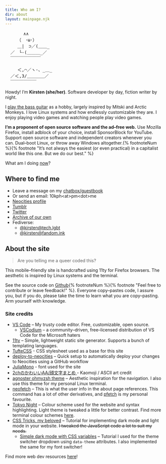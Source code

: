 ```yaml
---
title: Who am I?
dir: about
layout: mainpage.njk
---
```


<pre class="ascii">
  　　　∧∧
  　　（　･ω･）
  　 ＿|　⊃／(＿＿_　
  ／　└-(＿＿＿_／
  ￣￣￣￣￣￣￣
  
  　 ＜,⌒／ヽ-、_＿_
  ／＜,3/＿＿＿＿／
  ￣￣￣￣￣￣  
</pre>

Howdy! I’m **Kirsten (she/her)**. Software developer by day, fiction writer by night.

I [play the bass guitar](/logs/bass) as a hobby, largely inspired by Mitski and Arctic Monkeys. I love Linux systems and how endlessly customizable they are. I enjoy playing video games and watching people play video games.

**I’m a proponent of open source software and the ad–free web.** Use Mozilla Firefox, install adblock of your choice, install SponsorBlock for YouTube. Support open source software and independent creators whenever you can. Dual–boot Linux, or throw away Windows altogether.{% footnoteNum %}{% footnote "It’s not always the easiest (or even practical) in a capitalist world like this one. But we do our best." %}

What am I doing [now](/now)?

## Where to find me

- Leave a message on my [chatbox/guestbook](/comms)
- Or send an email: 10kph\<at\>pm\<dot\>me
- [Neocities profile](https://neocities.org/site/10kph)
- <a href="https://femslashes.tumblr.com/" rel="me">Tumblr</a>
- <a href="https://twitter.com/10kph" rel="me">Twitter</a>
- <a href="https://archiveofourown.org/users/symmetra" rel="me">Archive of our own</a>
- Fediverse:
  - <a rel="me" href="https://tech.lgbt/@kirsten">@kirsten@tech.lgbt</a>
  - <a rel="me" href="https://fandom.ink/@kirsten">@kirsten@fandom.ink</a>

## About the site

> Are you telling me a queer coded this?

This mobile–friendly site is handcrafted using 11ty for Firefox browsers. The aesthetic is inspired by Linux systems and the terminal.

See the source code on [Github](https://github.com/tencurse/neocities){% footnoteNum %}{% footnote "Feel free to contribute or leave feedback!" %}. Everyone copy–pastes code, I assure you, but if you do, please take the time to learn what you are copy–pasting. Arm yourself with knowledge.

### Site credits

- [VS Code](https://code.visualstudio.com/) – My trusty code editor. Free, customizable, open source.
  - [VSCodium](https://vscodium.com/) – a community–driven, free–licensed distribution of VS Code for the Microsoft haters
- [11ty](https://www.11ty.dev/docs/getting-started/) – Simple, lightweight static site generator. Supports a bunch of templating languages.
- [TufteCSS](https://github.com/edwardtufte/tufte-css) - CSS stylesheet used as a base for this site
- [deploy-to-neocities](https://deploy-to-neocities.neocities.org/) – Quick setup to automatically deploy your changes to Neocities using a GitHub workflow
- [JuliaMono](https://juliamono.netlify.app/) - font used for the site
- [2chのかわいいAA/顔文字まとめ ](https://2ch-aa.blogspot.com/) - Kaomoji / ASCII art credit
- [agnoster ohmyzsh theme](https://github.com/ohmyzsh/ohmyzsh/wiki/Themes#agnoster) – Aesthetic inspiration for the navigation. I also use this theme for my personal Linux terminal.
- [neofetch](https://github.com/dylanaraps/neofetch) – This is what the user info in the about page references. This command has a lot of other derivatives, and [pfetch](https://github.com/dylanaraps/pfetch) is my personal favourite.
- [Tokyo Night](https://github.com/folke/tokyonight.nvim) – Colour scheme used for the website and syntax highlighting. Light theme is tweaked a little for better contrast. Find more terminal colour schemes [here](https://gogh-co.github.io/Gogh/).
- [CSS Tricks, my beloved](https://css-tricks.com/a-complete-guide-to-dark-mode-on-the-web) – Tutorial for implementing dark mode and light mode in your website. ~~I tweaked the JavaScript code a lot to suit my needs.~~
  - [Simple dark mode with CSS variables](https://lukelowrey.com/css-variable-theme-switcher/) – Tutorial I used for the theme switcher dropdown using `data-theme` attributes. I also implemented the same for my font switcher!

Find more web dev resources [here](/resources/dev)!
